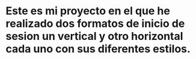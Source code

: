 # Este es mi proyecto en el que he realizado dos formatos de inicio de sesion un vertical y otro horizontal cada uno con sus diferentes estilos.